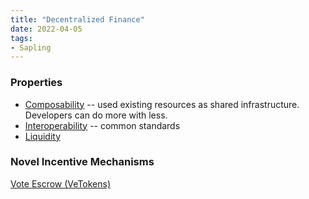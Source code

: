 ```yaml
---
title: "Decentralized Finance"
date: 2022-04-05
tags:
- Sapling
---
```


### Properties
* [Composability](/notes/Composability.md) -- used existing resources as shared infrastructure. Developers can do more with less. 
* [Interoperability](/notes/Interoperability.md) -- common standards
* [Liquidity](/content/notes/Liquidity.md)

### Novel Incentive Mechanisms
[Vote Escrow (VeTokens)](/notes/Vote%20Escrow%20(VeTokens).md)





